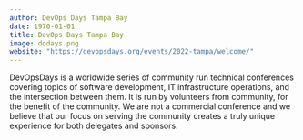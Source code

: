 ```yaml
---
author: DevOps Days Tampa Bay
date: 1970-01-01
title: DevOps Days Tampa Bay
image: dodays.png
website: "https://devopsdays.org/events/2022-tampa/welcome/"
---
```


DevOpsDays is a worldwide series of community run technical conferences covering topics of software development, IT infrastructure operations, and the intersection between them. It is run by volunteers from community, for the benefit of the community. We are not a commercial conference and we believe that our focus on serving the community creates a truly unique experience for both delegates and sponsors. 

